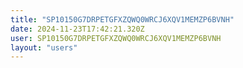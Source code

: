 ```yaml
---
title: "SP10150G7DRPETGFXZQWQ0WRCJ6XQV1MEMZP6BVNH"
date: 2024-11-23T17:42:21.320Z
user: SP10150G7DRPETGFXZQWQ0WRCJ6XQV1MEMZP6BVNH
layout: "users"
---
```

    